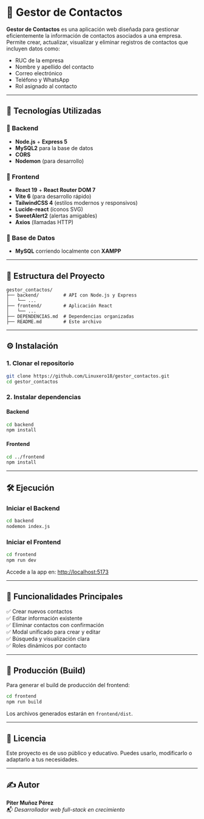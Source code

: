# 📇 Gestor de Contactos

**Gestor de Contactos** es una aplicación web diseñada para gestionar eficientemente la información de contactos asociados a una empresa. Permite crear, actualizar, visualizar y eliminar registros de contactos que incluyen datos como:

- RUC de la empresa
- Nombre y apellido del contacto
- Correo electrónico
- Teléfono y WhatsApp
- Rol asignado al contacto

---

## 🚀 Tecnologías Utilizadas

### 🧠 Backend
- **Node.js** + **Express 5**
- **MySQL2** para la base de datos
- **CORS**
- **Nodemon** (para desarrollo)

### 🎨 Frontend
- **React 19** + **React Router DOM 7**
- **Vite 6** (para desarrollo rápido)
- **TailwindCSS 4** (estilos modernos y responsivos)
- **Lucide-react** (íconos SVG)
- **SweetAlert2** (alertas amigables)
- **Axios** (llamadas HTTP)

### 📃 Base de Datos
- **MySQL** corriendo localmente con **XAMPP**

---

## 📂 Estructura del Proyecto

```
gestor_contactos/
├── backend/         # API con Node.js y Express
│   └── ...
├── frontend/        # Aplicación React
│   └── ...
├── DEPENDENCIAS.md  # Dependencias organizadas
├── README.md        # Este archivo
```

---

## ⚙️ Instalación

### 1. Clonar el repositorio
```bash
git clone https://github.com/Linuxero18/gestor_contactos.git
cd gestor_contactos
```

### 2. Instalar dependencias

#### Backend
```bash
cd backend
npm install
```

#### Frontend
```bash
cd ../frontend
npm install
```

---

## 🛠️ Ejecución

### Iniciar el Backend
```bash
cd backend
nodemon index.js
```

### Iniciar el Frontend
```bash
cd frontend
npm run dev
```

Accede a la app en: [http://localhost:5173](http://localhost:5173)

---

## 📄 Funcionalidades Principales

✅ Crear nuevos contactos  
✅ Editar información existente  
✅ Eliminar contactos con confirmación  
✅ Modal unificado para crear y editar  
✅ Búsqueda y visualización clara  
✅ Roles dinámicos por contacto

---

## 💾 Producción (Build)

Para generar el build de producción del frontend:

```bash
cd frontend
npm run build
```

Los archivos generados estarán en `frontend/dist`.

---

## 📜 Licencia

Este proyecto es de uso público y educativo. Puedes usarlo, modificarlo o adaptarlo a tus necesidades.

---

## ✍️ Autor

**Piter Muñoz Pérez**  
📬 *Desarrollador web full-stack en crecimiento*